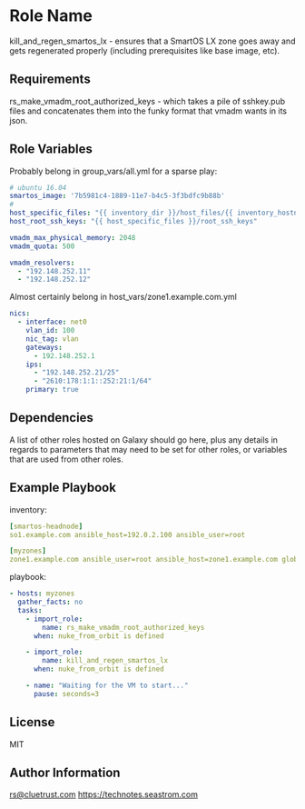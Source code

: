 Role Name
=========

kill_and_regen_smartos_lx - ensures that a SmartOS LX zone goes away and gets regenerated properly (including prerequisites like base image, etc).  

Requirements
------------

rs_make_vmadm_root_authorized_keys - which takes a pile of sshkey.pub files and concatenates them into the funky format that vmadm wants in its json.

Role Variables
--------------

Probably belong in group_vars/all.yml for a sparse play:

```yaml
# ubuntu 16.04
smartos_image: '7b5981c4-1889-11e7-b4c5-3f3bdfc9b88b'
#
host_specific_files: "{{ inventory_dir }}/host_files/{{ inventory_hostname }}"
host_root_ssh_keys: "{{ host_specific_files }}/root_ssh_keys"

vmadm_max_physical_memory: 2048
vmadm_quota: 500

vmadm_resolvers:
  - "192.148.252.11"
  - "192.148.252.12"
```

Almost certainly belong in host_vars/zone1.example.com.yml

```yaml
nics:
  - interface: net0
    vlan_id: 100
    nic_tag: vlan
    gateways:
      - 192.148.252.1
    ips:
      - "192.148.252.21/25"
      - "2610:178:1:1::252:21:1/64"
    primary: true
```


Dependencies
------------

A list of other roles hosted on Galaxy should go here, plus any details in regards to parameters that may need to be set for other roles, or variables that are used from other roles.

Example Playbook
----------------


inventory:

```yaml
[smartos-headnode]
so1.example.com ansible_host=192.0.2.100 ansible_user=root

[myzones]
zone1.example.com ansible_user=root ansible_host=zone1.example.com global_host=so1.example.com ansible_python_interpreter="/usr/bin/python"
```

playbook:

```yaml
- hosts: myzones
  gather_facts: no
  tasks:
    - import_role:
        name: rs_make_vmadm_root_authorized_keys
      when: nuke_from_orbit is defined

    - import_role:
        name: kill_and_regen_smartos_lx
      when: nuke_from_orbit is defined

    - name: "Waiting for the VM to start..."
      pause: seconds=3
```

License
-------

MIT

Author Information
------------------

rs@cluetrust.com
https://technotes.seastrom.com


